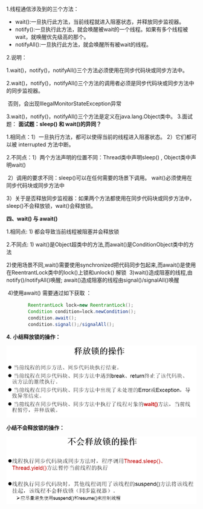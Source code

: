 1.线程通信涉及到的三个方法：
* wait():一旦执行此方法，当前线程就进入阻塞状态，并释放同步监视器。
* notify():一旦执行此方法，就会唤醒被wait的一个线程。如果有多个线程被wait，就唤醒优先级高的那个。
* notifyAll():一旦执行此方法，就会唤醒所有被wait的线程。

2.说明：

  1.wait()，notify()，notifyAll()三个方法必须使用在同步代码块或同步方法中。

  2.wait()，notify()，notifyAll()三个方法的调用者必须是同步代码块或同步方法中的同步监视器。

​        否则，会出现IllegalMonitorStateException异常

  3.wait()，notify()，notifyAll()三个方法是定义在java.lang.Object类中。
3.面试题：
**面试题：sleep() 和 wait()的异同？**

 1.相同点：1）一旦执行方法，都可以使得当前的线程进入阻塞状态。
                    2）它们都可以被 interrupted 方法中断。

 2.不同点：1）两个方法声明的位置不同：Thread类中声明sleep() , Object类中声明wait()

​                    2）调用的要求不同：sleep()可以在任何需要的场景下调用。 wait()必须使用在同步代码块或同步方法中

​                    3）关于是否释放同步监视器：如果两个方法都使用在同步代码块或同步方法中，sleep()不会释放锁，wait()会释放锁。

**四、wait() 与 await()**

1.相同点: 1) 都会导致当前线程被阻塞并会释放锁

2.不同点: 1) wait()是Object超类中的方法,而await()是ConditionObject类中的方法

​                 2)使用场景不同,wait()需要使用synchronized把代码同步包起来,而await()是使用在ReentrantLock类中的lock()上锁和unlock()                                    解锁
​                 3)wait()造成阻塞的线程,由notify()/notifyAll()唤醒;  await()造成阻塞的线程由signal()/signalAll()唤醒

​                 4)使用await() 需要通过如下获取 ：

```java
        ReentrantLock lock=new ReentrantLock();
        Condition condition=lock.newCondition();
        condition.await();
        condition.signal();/signalAll();
```

**4.**
**小结释放锁的操作：**

![image-20220816140431167](assets/image-20220816140431167.png)

**小结不会释放锁的操作：**

![image-20220816140437705](assets/image-20220816140437705.png)

